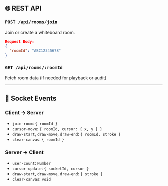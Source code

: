 ## 🌐 REST API

### `POST /api/rooms/join`
Join or create a whiteboard room.
```json
Request Body:
{
  "roomId": "ABC12345678"
}
```

### `GET /api/rooms/:roomId`
Fetch room data (if needed for playback or audit)

---

## 📡 Socket Events

### Client → Server

- `join-room`: `{ roomId }`
- `cursor-move`: `{ roomId, cursor: { x, y } }`
- `draw-start`, `draw-move`, `draw-end`: `{ roomId, stroke }`
- `clear-canvas`: `{ roomId }`

### Server → Client

- `user-count`: `Number`
- `cursor-update`: `{ socketId, cursor }`
- `draw-start`, `draw-move`, `draw-end`: `{ stroke }`
- `clear-canvas`: `void`
